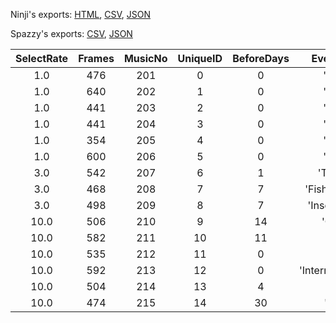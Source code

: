 Ninji's exports: [HTML](https://wuffs.org/acnh/bcsv_150/html/RadioCM.html), [CSV](https://wuffs.org/acnh/bcsv_150/csv/RadioCM.csv), [JSON](https://wuffs.org/acnh/bcsv_150/json/RadioCM.json)

Spazzy's exports: [CSV](https://github.com/McSpazzy/acnh-csv/blob/master/RadioCM.csv), [JSON](https://github.com/McSpazzy/acnh-json/blob/master/RadioCM.json)

| SelectRate | Frames | MusicNo | UniqueID | BeforeDays | EventLabelShort | Timezone |
|:--:|:--:|:--:|:--:|:--:|:--:|:--:|
| 1.0 | 476 | 201 | 0 | 0 | 'EventNone' | 0 | 
| 1.0 | 640 | 202 | 1 | 0 | 'EventNone' | 0 | 
| 1.0 | 441 | 203 | 2 | 0 | 'EventNone' | 0 | 
| 1.0 | 441 | 204 | 3 | 0 | 'EventNone' | 0 | 
| 1.0 | 354 | 205 | 4 | 0 | 'EventNone' | 0 | 
| 1.0 | 600 | 206 | 5 | 0 | 'EventNone' | 0 | 
| 3.0 | 542 | 207 | 6 | 1 | 'TotakekeLive' | 0 | 
| 3.0 | 468 | 208 | 7 | 7 | 'FishingConvention' | 0 | 
| 3.0 | 498 | 209 | 8 | 7 | 'InsectConvention' | 0 | 
| 10.0 | 506 | 210 | 9 | 14 | 'Countdown' | 0 | 
| 10.0 | 582 | 211 | 10 | 11 | 'Easter' | 0 | 
| 10.0 | 535 | 212 | 11 | 0 | 'JuneBride' | 0 | 
| 10.0 | 592 | 213 | 12 | 0 | 'InternationalMuseum' | 0 | 
| 10.0 | 504 | 214 | 13 | 4 | 'Fireworks' | 0 | 
| 10.0 | 474 | 215 | 14 | 30 | 'Halloween' | 0 | 
